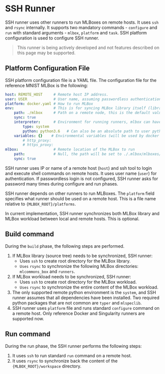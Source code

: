 # SSH Runner
SSH runner uses other runners to run MLBoxes on remote hosts. It uses `ssh` and `rsync` internally. It supports two
mandatory commands - `configure` and `run` with standard arguments - `mlbox`, `platform` and `task`. SSH platform
configuration is used to configure SSH runner.

> This runner is being actively developed and not features described on this page  may be supported.


## Platform Configuration File
SSH platform configuration file is a YAML file. The configuration file for the reference MNIST MLBox is the following:
```yaml
host: REMOTE_HOST     # Remote host IP address.
user: USER            # User name, assuming passwordless authentication using keys has been set up.
platform: docker.yaml # How to run MLBox
env:                  # This is for syncing MLBox library itself (library, runners etc.)
    path: ./mlbox     # Path on a remote node, this is the default value. Relative paths are relative to use home dir.
    sync: true
    interpreter:      # Environment for running runners, mlbox can have its own interpreter. Dependencies must be inst.
        type: system
        python: python3.6   # Can also be an absolute path to user python environment (virtualenv, conda etc.)
    variables: {}    # Environmental variables (will be used by docker build/run), remove '{}' if variables present.
        # http_proxy:
        # https_proxy:
mlbox:                # Remote location of the MLBox to run
    path:             # Null, the path will be set to ./.mlbox/mlboxes/mnist-${version}
    sync: true
```

SSH runner uses IP or name of a remote host (`host`) and ssh tool to login and execute shell commands on remote hosts. 
It uses user name (`user`) for authentication. If passwordless login is not configured, SSH runner asks for password
many times during configure and run phases.  
  
SSH runner depends on other runners to run MLBoxes. The `platform` field specifies what runner should be used on a 
remote host. This is a file name relative to `{MLBOX_ROOT}/platforms`.  

In current implementation, SSH runner synchronizes both MLBox library and MLBox workload between local and remote hosts.
This is optional.


## Build command
During the `build` phase, the following steps are performed.  
1. If MLBox library (source tree) needs to be synchronized, SSH runner:  
   - Uses `ssh` to create root directory for the MLBox library.  
   - `Uses` `rsync` to synchronize the following MLBox directories: `mlcommons_box` and `runners`.  
2. If MLBox workload needs to be synchronized, SSH runner:  
   - Uses `ssh` to create root directory for the MLBox workload.  
   - `Uses` `rsync` to synchronize the entire content of the MLBox workload.  
3. The only supported remote python environment is the `system`, and SSH runner assumes that all dependencies have been
   installed. Two required python packages that are not common are `typer` and `mlspeclib`.  
4. SSH runner uses `platform` file and runs standard `configure` command on a remote host. Only reference Docker and
   Singularity runners are supported now.  


## Run command
During the run phase, the SSH runner performs the following steps:  
1. It uses `ssh` to run standard `run` command on a remote host.  
2. It uses `rsync` to synchronize back the content of the `{MLBOX_ROOT}/workspace` directory.   
